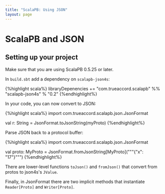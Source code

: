 ```yaml
---
title: "ScalaPB: Using JSON"
layout: page
---
```


# ScalaPB and JSON

## Setting up your project

Make sure that you are using ScalaPB 0.5.25 or later.

In `build.sbt` add a dependency on `scalapb-json4s`:

{%highlight scala%}
    libraryDepenencies += "com.trueaccord.scalapb" %% "scalapb-json4s" % "0.2"
{%endhighlight%}

In your code, you can now convert to JSON:

{%highlight scala%}
   import com.trueaccord.scalapb.json.JsonFormat

   val r: String = JsonFormat.toJsonString(myProto)
{%endhighlight%}

Parse JSON back to a protocol buffer:

{%highlight scala%}
   import com.trueaccord.scalapb.json.JsonFormat

   val proto: MyProto = JsonFormat.fromJsonString[MyProto]("""{"x": "17"}""")
{%endhighlight%}

There are lower-level functions `toJson()` and `fromJson()` that convert from
protos to json4s's `JValue`.

Finally, in JsonFormat there are two implicit methods that instantiate
`Reader[Proto]` and `Writer[Proto]`.

